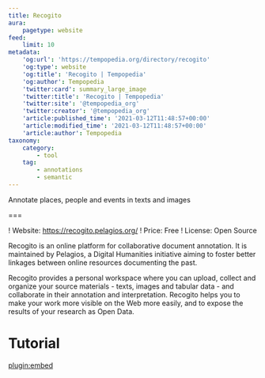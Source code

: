 ```yaml
---
title: Recogito
aura:
    pagetype: website
feed:
    limit: 10
metadata:
    'og:url': 'https://tempopedia.org/directory/recogito'
    'og:type': website
    'og:title': 'Recogito | Tempopedia'
    'og:author': Tempopedia
    'twitter:card': summary_large_image
    'twitter:title': 'Recogito | Tempopedia'
    'twitter:site': '@tempopedia_org'
    'twitter:creator': '@tempopedia_org'
    'article:published_time': '2021-03-12T11:48:57+00:00'
    'article:modified_time': '2021-03-12T11:48:57+00:00'
    'article:author': Tempopedia
taxonomy:
    category:
        - tool
    tag:
        - annotations
        - semantic
---
```


Annotate places, people and events in texts and images

===

! Website: https://recogito.pelagios.org/
! Price: Free
! License: Open Source

Recogito is an online platform for collaborative document annotation. It is maintained by Pelagios, a Digital Humanities initiative aiming to foster better linkages between online resources documenting the past.

Recogito provides a personal workspace where you can upload, collect and organize your source materials - texts, images and tabular data - and collaborate in their annotation and interpretation. Recogito helps you to make your work more visible on the Web more easily, and to expose the results of your research as Open Data.

Tutorial
===

[plugin:embed](https://recogito.pelagios.org/help/tutorial)
